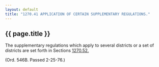 ---
layout: default 
title: "1270.41 APPLICATION OF CERTAIN SUPPLEMENTARY REGULATIONS."---

{{ page.title }}
----------------

The supplementary regulations which apply to several districts or a set
of districts are set forth in Sections [1270.52.](517783e8.html)

(Ord. 546B. Passed 2-25-76.)
